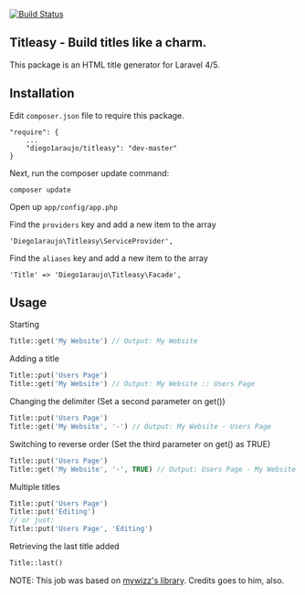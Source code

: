 [![Build Status](https://travis-ci.org/diego1araujo/titleasy.png?branch=master)](https://travis-ci.org/diego1araujo/titleasy)

## Titleasy - Build titles like a charm.

This package is an HTML title generator for Laravel 4/5.

## Installation

Edit `composer.json` file to require this package.

    "require": {
		...
		"diego1araujo/titleasy": "dev-master"
	}

Next, run the composer update command:

    composer update

Open up `app/config/app.php`

Find the `providers` key and add a new item to the array

	'Diego1araujo\Titleasy\ServiceProvider',
	
Find the `aliases` key and add a new item to the array

	'Title' => 'Diego1araujo\Titleasy\Facade',

## Usage

Starting
```php
Title::get('My Website') // Output: My Website
```
Adding a title
```php
Title::put('Users Page')
Title::get('My Website') // Output: My Website :: Users Page
```	
Changing the delimiter (Set a second parameter on get())
```php
Title::put('Users Page')
Title::get('My Website', '-') // Output: My Website - Users Page
```
Switching to reverse order (Set the third parameter on get() as TRUE)
```php
Title::put('Users Page')
Title::get('My Website', '-', TRUE) // Output: Users Page - My Website
```	
Multiple titles
```php
Title::put('Users Page')
Title::put('Editing')
// or just:
Title::put('Users Page', 'Editing')
```

Retrieving the last title added
```php
Title::last()
```

NOTE: This job was based on [mywizz's library](https://github.com/mywizz/title-for-laravel). Credits goes to him, also.
